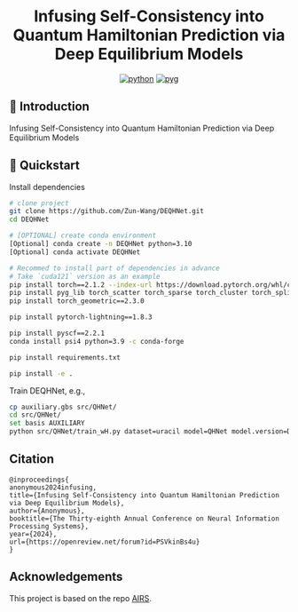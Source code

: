 <div align="center">

# Infusing Self-Consistency into Quantum Hamiltonian Prediction via Deep Equilibrium Models


[![python](https://img.shields.io/badge/-Python_3.7_%7C_3.8_%7C_3.9_%7C_3.10-blue?logo=python&logoColor=white)](https://github.com/pre-commit/pre-commit)
[![pyg](https://img.shields.io/badge/-pyg_2.3.0-34e1e9)](https://pytorch-geometric.readthedocs.io/en/latest/#)



</div>

## 📌  Introduction

Infusing Self-Consistency into Quantum Hamiltonian Prediction via Deep Equilibrium Models


## 🚀  Quickstart

Install dependencies

```bash
# clone project
git clone https://github.com/Zun-Wang/DEQHNet.git
cd DEQHNet

# [OPTIONAL] create conda environment
[Optional] conda create -n DEQHNet python=3.10
[Optional] conda activate DEQHNet

# Recommed to install part of dependencies in advance
# Take `cuda121` version as an example
pip install torch==2.1.2 --index-url https://download.pytorch.org/whl/cu121
pip install pyg_lib torch_scatter torch_sparse torch_cluster torch_spline_conv -f https://data.pyg.org/whl/torch-2.1.0+cu121.html
pip install torch_geometric==2.3.0

pip install pytorch-lightning==1.8.3

pip install pyscf==2.2.1
conda install psi4 python=3.9 -c conda-forge

pip install requirements.txt

pip install -e .
```

Train DEQHNet, e.g., 
```bash
cp auxiliary.gbs src/QHNet/
cd src/QHNet/
set basis AUXILIARY
python src/QHNet/train_wH.py dataset=uracil model=QHNet model.version=DEQHNet
```


## Citation
```
@inproceedings{
anonymous2024infusing,
title={Infusing Self-Consistency into Quantum Hamiltonian Prediction via Deep Equilibrium Models},
author={Anonymous},
booktitle={The Thirty-eighth Annual Conference on Neural Information Processing Systems},
year={2024},
url={https://openreview.net/forum?id=PSVkinBs4u}
}
```


## Acknowledgements
This project is based on the repo [AIRS](https://github.com/divelab/AIRS.git).
